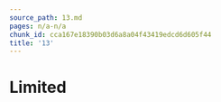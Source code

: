 ```yaml
---
source_path: 13.md
pages: n/a-n/a
chunk_id: cca167e18390b03d6a8a04f43419edcd6d605f44
title: '13'
---
```

# Limited
